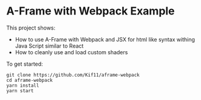 # A-Frame with Webpack Example

This project shows:

- How to use A-Frame with Webpack and JSX for html like syntax withing Java Script similar to React
- How to cleanly use and load custom shaders

To get started:

```
git clone https://github.com/Kif11/aframe-webpack
cd aframe-webpack
yarn install
yarn start
```
